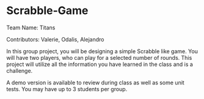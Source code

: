 # Scrabble-Game
Team Name: Titans

Contributors: Valerie, Odalis, Alejandro

In this group project, you will be designing a simple Scrabble like game. You will have two players, who can play for a selected number of rounds. This project will utilize all the information you have learned in the class and is a challenge.

A demo version is available to review during class as well as some unit tests. You may have up to 3 students per group.
